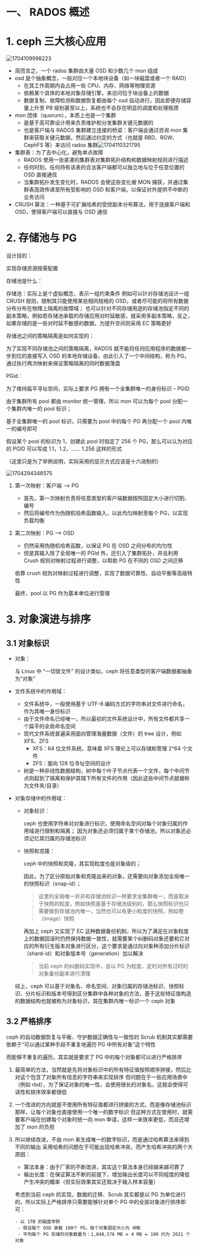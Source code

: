 # 一、 RADOS 概述

# 1. ceph 三大核心应用

![1704109998223](image/一、Rados概述/1704109998223.png)

- 简而言之，一个 rados 集群由大量 OSD 和少数几个 mon 组成
- osd 是个抽象概念，一般对应一个本地块设备（如一块磁盘或者一个 RAID）
  - 在其工作周期内会占用一些 CPU、内存、网络等物理资源
  - 依赖某个具体的本地对象存储引擎，来访问位于块设备上的数据
  - 数据复制、故障检测和数据恢复都由每个 osd 自动进行，因此即便存储容量上升至 PB 级别甚至以上，系统也不会存在明显的调度和处理瓶颈
- mon 团体（quorum），本质上也是一个集群
  - 是基于高可靠设计用来负责维护和分发集群关键元数据的
  - 也是客户端与 RADOS 集群建立连接的桥梁：客户端会通过咨询 mon 集群来获取关键元数据，然后通过约定的方式（也就是 RBD、RGW、CephFS 等）来访问 rados 集群![1704110321795](image/一、Rados概述/1704110321795.png)
- 集群表：为了去中心化，避免单点故障
  - RADOS 使用一张紧凑的集群表对集群拓扑结构和数据映射规则进行描述
  - 任何时刻，任何持有该表的合法客户端都可以独立地与位于任意位置的 OSD 直接通信
  - 当集群拓扑发生变化时，RADOS 会使这些变化被 MON 捕获，并通过集群表高效传递至所有受影响的 OSD 和客户端，以保证对外提供不中断的业务访问
- CRUSH 算法：一种基于可扩展哈希的受控副本分布算法，用于连接客户端和 OSD，使得客户端可以直接与 OSD 通信

# 2. 存储池与 PG

设计目的：

实现存储资源按需配置


存储池是什么：

存储池：实际上是个虚拟概念，表示一组约束条件
例如可以针对存储池设计一组 CRUSH 规则，限制其只能使用某些相同规格的 OSD，或者尽可能的将所有数据分布分布在物理上隔离的故障域；
也可以针对不同存储用途的存储池指定不同的副本策略，例如若存储池承载的存储应用对时延敏感，就采用多副本策略，反之，如果存储的是一些对时延不敏感的数据，为提升空间则采用 EC 策略更好


存储池之间的策略隔离是如何实现的：

为了实现不同存储池之间的策略隔离，RADOS 就不能将任何应用程序的数据都一步到位的直接写入 OSD 的本地存储设备，由此引入了一个中间结构，称为 PG，通过执行两次映射来保证策略隔离的同时数据落盘

PGid：

为了维持扁平寻址空间，实际上要求 PG 拥有一个全集群唯一的身份标识 – PGID

由于集群所有 pool 都由 monitor 统一管理，所以 mon 可以为每个 pool 分配一个集群内唯一的 pool 标识；

基于全集群唯一的 pool 标识，只需要为 pool 中的每个 PG 再分配一个 pool 内唯一的编号即可

假设某个 pool 的标识为 1，创建此 pool 时指定了 256 个 PG，那么可以认为对应的 PGID 可以写成 1.1，1.2，…… 1.256 这样的形式

（这里只是为了举例说明，实际采用的显示方式应该是十六进制的）

![1704294346575](image/一、Rados概述/1704294346575.png)

1. 第一次映射：客户端 –> PG

   - 首先，第一次映射负责将任意类型的客户端数据按照固定大小进行切割、编号
   - 然后将编号作为伪随机哈希函数输入，以此均匀映射至每个 PG，以实现负载均衡

2. 第二次映射：PG –> OSD

   - 仍然采用伪随机哈希函数，以保证 PG 在 OSD 之间分布的均匀性
   - 但是其输入除了全局唯一的 PGid 外，还引入了集群拓扑，并且利用 Crush 规则对映射过程进行调整，以帮助 PG 在不同的 OSD 之间迁移

   依靠 crush 规则对映射过程进行调整，实现了数据可靠性、自动平衡等高级特性

   最终，pool 以 PG 作为基本单位进行管理



# 3. 对象演进与排序

## 3.1 对象标识

- 对象：

  与 Linux 中  “一切皆文件” 的设计类似，ceph 将任意类型的客户端数据都抽象为“对象”

  

- 文件系统中的作用域：

  - 文件系统中，一般使用基于 UTF-8 编码方式的字符串对文件进行命名，作为其唯一身份标识
  - 由于文件命名已经唯一，所以最初的文件系统设计中，所有文件都共享一个扁平的全局命名空间
  - 现代文件系统普遍采用面向管理海量数据（文件）的 tree 设计，例如 XFS、ZFS
    - XFS：64 位文件系统，意味着 XFS 理论上可以存储和管理 2^64 个文件
    - ZFS：面向 128 位寻址空间的设计
  - 树是一种非线性数据结构，树中每个叶子节点代表一个文件，每个中间节点则起到了隔离和保护其辖下所有文件的作用（因此这些中间节点就被称为文件夹/目录）

  

- 对象存储中的作用域：

  - 对象标识：

    ceph 也使用字符串对对象进行标识，使用命名空间对每个对象归属的作用域进行限制和隔离；
    因为对象还必须归属于某个存储池，所以对象还必须记忆其归属的存储池标识

  - 快照和克隆：

    ceph 中的快照和克隆，其实现粒度也是对象级的；

    因此，为了区分原始对象和克隆出来的对象，还需要向对象添加全局唯一的快照标识（snap-id）；

    > 这里的全局唯一并非和存储池标识一样要求全集群唯一，而是取决于快照的粒度，例如快照是基于存储池级别的，那么快照标识也只需要做到存储池内唯一，当然也可以有更小粒度的快照，例如卷（image）快照

    再加上 ceph 又实现了 EC 这种数据备份机制，所以为了满足在对象粒度上的数据回滚时仍然保持数据一致性，就需要某个纠删码对象还要和它对应的所有衍生版本对象进行区分，这个要求是通过向对象种添加分片标识（shard-id）和对象版本号（generation）加以解决

    > 当前 ceph 的纠删码实现中，会以 PG 为粒度，定时对所有过时的对象备份副本进行清理

  综上，ceph 可以基于对象名、命名空间、对象归属的存储池标识、快照标识、分片标识和版本号得到区分集群中各种对象的方法，基于这些特征值构造的数据结构也就被称为对象标识，其在集群内唯一标识一个 ceph 对象



## 3.2 严格排序

ceph 的自动数据恢复与平衡、守护数据正确性与一致性的 Scrub 机制其实都需要依赖于“可以通过某种手段不重复地遍历 PG 中所有对象”这个特性

而能够不重复的遍历，其实就是要求了 PG 中的每个对象都可以进行严格排序

1. 最简单的方法，当然就是先将对象标识中的所有特征值按照顺序拼接，然后比对这个包含了对象所有信息的字符串来实现排序
   但问题在于一些应用场景中（例如 rbd），为了保证对象的唯一性，会使用很长的对象名，这就会使得可读性和排序效率都很低

2. 一个改进的方向就是不使用所有特征值都进行拼接的方式，而是像存储池标识那样，让每个对象也直接使用一个唯一的数字标识
   但这种方式在使用时，就需要客户端在创建每个对象时统一向 mon 申请，这样一来效率更低，而且还增加了 mon 的负担

3. 所以继续改进，不由 mon 来生成唯一的数字标识，而是通过哈希算法来得到不同的输出
   采用哈希的问题在于可能出现哈希冲突，而产生哈希冲突的两个大原因：

   - 算法本身：由于厂家的不断改进，其实这个算法本身已经越来越可靠了
   - 输出长度：在保证算法不断的前提下，增加输出长度可以不同程度的降低产生冲突的概率（但实际效果其实还取决于输入样本容量）

   考虑到当前 ceph 的实现，数据的迁移、Scrub 其实都是以 PG 为单位进行的，所以实际上严格排序只需要能够针对单个 PG 中的全部对象进行排序即可：

   ```
   - 以 1TB 的磁盘举例
   	- 假设每个 OSD 承载 100个 PG，每个对象固定大小为 4MB 
   	- 平均每个 PG 存储的对象数量为：1,048,576 MB ➗ 4 MB ➗ 100 约为 2621 个对象
   ```

   


